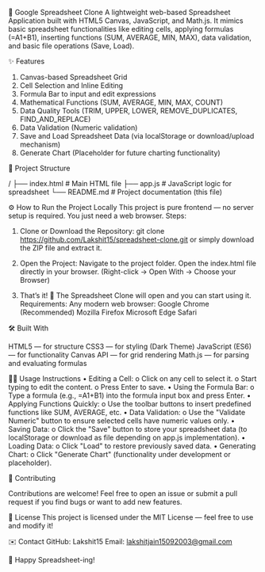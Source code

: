📄 Google Spreadsheet Clone
A lightweight web-based Spreadsheet Application built with HTML5 Canvas, JavaScript, and Math.js.
It mimics basic spreadsheet functionalities like editing cells, applying formulas (=A1+B1), inserting functions (SUM, AVERAGE, MIN, MAX), data validation, and basic file operations (Save, Load).

✨ Features
1. Canvas-based Spreadsheet Grid
2. Cell Selection and Inline Editing
3. Formula Bar to input and edit expressions
4. Mathematical Functions (SUM, AVERAGE, MIN, MAX, COUNT)
5. Data Quality Tools (TRIM, UPPER, LOWER, REMOVE_DUPLICATES, FIND_AND_REPLACE)
6. Data Validation (Numeric validation)
7. Save and Load Spreadsheet Data (via localStorage or download/upload mechanism)
8. Generate Chart (Placeholder for future charting functionality)

📂 Project Structure

/
├── index.html   # Main HTML file
├── app.js       # JavaScript logic for spreadsheet
└── README.md    # Project documentation (this file)


⚙️ How to Run the Project Locally
This project is pure frontend — no server setup is required. You just need a web browser.
Steps:
1. Clone or Download the Repository:
    git clone https://github.com/Lakshit15/spreadsheet-clone.git
    or simply download the ZIP file and extract it.

2. Open the Project:
    Navigate to the project folder.
    Open the index.html file directly in your browser.
    (Right-click → Open With → Choose your Browser)

3. That’s it! 🥳 The Spreadsheet Clone will open and you can start using it.
    Requirements:
    Any modern web browser:
    Google Chrome (Recommended)
    Mozilla Firefox
    Microsoft Edge
    Safari

🛠️ Built With

  HTML5 — for structure
  CSS3 — for styling (Dark Theme)
  JavaScript (ES6) — for functionality
  Canvas API — for grid rendering
  Math.js — for parsing and evaluating formulas

🧑‍💻 Usage Instructions
•	Editing a Cell:
  o	Click on any cell to select it.
  o	Start typing to edit the content.
  o	Press Enter to save.
•	Using the Formula Bar:
  o	Type a formula (e.g., =A1+B1) into the formula input box and press Enter.
•	Applying Functions Quickly:
  o	Use the toolbar buttons to insert predefined functions like SUM, AVERAGE, etc.
•	Data Validation:
  o	Use the "Validate Numeric" button to ensure selected cells have numeric values only.
•	Saving Data:
  o	Click the "Save" button to store your spreadsheet data (to localStorage or download as file depending on app.js implementation).
•	Loading Data:
  o	Click "Load" to restore previously saved data.
•	Generating Chart:
  o	Click "Generate Chart" (functionality under development or placeholder).

🤝 Contributing

  Contributions are welcome!
  Feel free to open an issue or submit a pull request if you find bugs or want to add new features.

📄 License
  This project is licensed under the MIT License — feel free to use and modify it!

✉️ Contact
  GitHub: Lakshit15
  Email: lakshitjain15092003@gmail.com

🌟 Happy Spreadsheet-ing!
